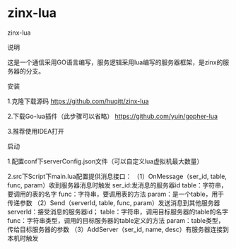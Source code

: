# zinx-lua
zinx-lua

说明

这是一个通信采用GO语言编写，服务逻辑采用lua编写的服务器框架，是zinx的服务器的分支。

安装

1.克隆下载源码
https://github.com/huqitt/zinx-lua

2.下载Go-lua插件（此步骤可以省略）
https://github.com/yuin/gopher-lua

3.推荐使用IDEA打开


启动

1.配置conf下serverConfig.json文件（可以自定义lua虚拟机最大数量）

2.src下Script下main.lua配置提供消息接口：
（1）OnMessage（ser_id, table, func, param）收到服务器消息时触发
  ser_id:发消息的服务器id
  table：字符串，要调用的表的名字
  func：字符串，要调用表的方法
  param：是一个table，用于传递参数
（2）Send（serverId, table, func, param）发送消息到其他服务器
  serverId：接受消息的服务器id；
  table：字符串，调用目标服务器的table的名字
  func：字符串类型，调用的目标服务器的table定义的方法
  param：table类型，传给目标服务器的参数
（3）AddServer（ser_id, name, desc）有服务器连接到本机时触发
